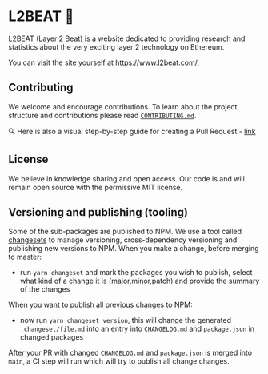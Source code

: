 # L2BEAT 💓

L2BEAT (Layer 2 Beat) is a website dedicated to providing research and statistics about the very exciting layer 2 technology on Ethereum.

You can visit the site yourself at https://www.l2beat.com/.

## Contributing

We welcome and encourage contributions. To learn about the project structure and contributions please read [`CONTRIBUTING.md`](https://github.com/l2beat/l2beat/blob/main/CONTRIBUTING.md).

🔍 Here is also a visual step-by-step guide for creating a Pull Request - [link](https://www.notion.so/l2beat/How-to-add-milestones-0e8684a83c3c48ce8bc7b605d9c9a1bf)

## License

We believe in knowledge sharing and open access. Our code is and will remain open source with the permissive MIT license.

## Versioning and publishing (tooling)

Some of the sub-packages are published to NPM. We use a tool called [changesets](https://github.com/changesets/changesets) to manage versioning, cross-dependency versioning and publishing new versions to NPM.  When you make a change, before merging to master:

- run `yarn changeset` and mark the packages you wish to publish, select what kind of a change it is (major,minor,patch) and provide the summary of the changes

When you want to publish all previous changes to NPM:

- now run `yarn changeset version`, this will change the generated `.changeset/file.md` into an entry into `CHANGELOG.md` and `package.json` in changed packages

After your PR with changed `CHANGELOG.md` and `package.json` is merged into `main`, a CI step will run which will try to publish all change changes.

